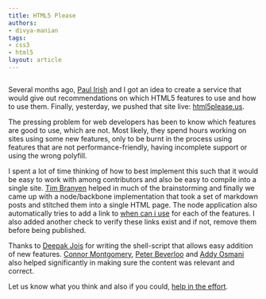 ```yaml
---
title: HTML5 Please
authors:
- divya-manian
tags:
- css3
- html5
layout: article
---
```

<p><a href="http://html5please.us"><img src="http://cache.gyazo.com/c5d6f648394681c59d93c487b8347cf5.png" alt="" /></a></p>
  <p> Several months ago, <a href="http://paulirish.com">Paul Irish</a> and I got an idea to create a service that would give out recommendations on which HTML5 features to use and how to use them. Finally, yesterday, we pushed that site live: <a href="http://html5please.com">html5please.us</a>.</p>
  <p>The pressing problem for web developers has been to know which features are good to use, which are not. Most likely, they spend hours working on sites using some new features, only to be burnt in the process using features that are not performance-friendly, having incomplete support or using the wrong polyfill. </p>
  <p> I spent a lot of time thinking of how to best implement this such that it would be easy to work with among contributors and also be easy to compile into a single site.  <a href="http://tbranyen.com">Tim Branyen</a> helped in much of the brainstorming and finally we came up with a node/backbone implementation that took a set of markdown posts and stitched them into a single HTML page.  The node application also automatically tries to add a link to <a href="http://whencaniuse.com">when can i use</a> for each of the features. I also added another check to verify these links exist and if not, remove them before being published. </p>
  <p>Thanks to <a href="http://vyom.org">Deepak Jois</a> for writing the shell-script that allows easy addition of new features.  <a href="http://connor.me">Connor Montgomery</a>, <a href="%22http://peter.sh">Peter Beverloo</a> and <a href="http://addyosmani.com">Addy Osmani</a> also helped significantly in making sure the content was relevant and correct.</p>
  <p>Let us know what you think and also if you could, <a href="http://github.com/h5bp/html5please/">help in the effort</a>.</p>
